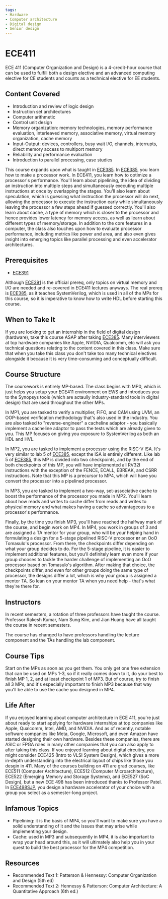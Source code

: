 ```yaml
---
tags:
- Hardware
- Computer architecture
- Digital design
- Senior design
---
```

# ECE411

ECE 411 (Computer Organization and Design) is a 4-credit-hour course that can be used to fulfill both a design elective and an advanced computing elective for CE students and counts as a technical elective for EE students.

## Content Covered

- Introduction and review of logic design
- Instruction set architectures
- Computer arithmetic
- Control unit design
- Memory organization: memory technologies, memory performance evaluation, interleaved memory, associative memory, virtual memory organization, cache memory
- Input-Output: devices, controllers, busy wait I/O, channels, interrupts, direct memory access to multiport memory
- Reliability and performance evaluation
- Introduction to parallel processing, case studies

This course expands upon what is taught in [ECE385](ECE385.md). In [ECE385](ECE385.md), you learn how to make a processor work. In ECE411, you learn how to optimize a processor's performance. You'll learn about pipelining, the idea of dividing an instruction into multiple steps and simultaneously executing multiple instructions at once by overlapping the stages. You'll also learn about speculation, which is guessing what instruction the processor will do next, allowing the processor to execute the instruction early while simultaneously leaving the processor a few steps ahead if guessed correctly. You'll also learn about cache, a type of memory which is closer to the processor and hence provides lower latency for memory access, as well as learn about different types of memory/storage. In addition to the core features in a computer, the class also touches upon how to evaluate processor performance, including metrics like power and area, and also even gives insight into emerging topics like parallel processing and even accelerator architectures.

## Prerequisites

- [ECE391](ECE391.md)

Although [ECE391](ECE391.md) is the official prereq, only topics on virtual memory and I/O are needed and re-covered in ECE411 lectures anyways. The real prereq is [ECE385](ECE385.md), as it teaches SystemVerilog, which is used in all of the MPs for this course, so it is imperative to know how to write HDL before starting this course.

## When to Take It

If you are looking to get an internship in the field of digital design (hardware), take this course ASAP after taking [ECE385](ECE385.md). Many interviewers at top hardware companies like Apple, NVIDIA, Qualcomm, etc will ask you technical questions relating to the content covered in this class. Make sure that when you take this class you don't take too many technical electives alongside it because it is very time-consuming and conceptually difficult.

## Course Structure

The coursework is entirely MP-based. The class begins with MP0, which is just helps you setup your ECE411 environment on EWS and introduces you to the Synopsys tools (which are actaully industry-standard tools in digital design) that are used throughout the other MPs.

In MP1, you are tasked to verify a multiplier, FIFO, and CAM using UVM, an OOP-based verification methodology that's also used in the industry. You are also tasked to "reverse-engineer" a cacheline adaptor - you basically implement a cacheline adaptor to pass the tests which are already given to you. This MP focuses on giving you exposure to SystemVerilog as both an HDL and HVL.

In MP2, you are tasked to implement a processor using the RISC-V ISA. It's very similar to lab 5 of [ECE385](ECE385.md), except the ISA is entirely different. Like lab 5 of [ECE385](ECE385.md), this MP is divided into two checkpoints, and by the end of both checkpoints of this MP, you will have implemented all RV32I instructions with the exception of the FENCE, ECALL, EBREAK, and CSRR instructions. Note that this MP is a precursor to MP4, which will have you convert the processor into a pipelined processor.

In MP3, you are tasked to implement a two-way, set-associative cache to boost the performance of the processor you made in MP2. You'll learn about how reads and writes to cache differ from reads and writes to physical memory and what makes having a cache so advantageous to a processor's performance.

Finally, by the time you finish MP3, you'll have reached the halfway mark of the course, and begin work on MP4. In MP4, you work in groups of 3 and are assigned a TA mentor for your group, who will be your helping hand in formulating a design for a 5-stage pipelined RISC-V processor **or** an OoO Tomasulo's processor. From there, the checkpoints differ depending on what your group decides to do. For the 5-stage pipeline, it is easier to implement additional features, but you'll definitely learn even more if your group chooses to tackle the harder challenge of implementing an OoO processor based on Tomasulo's algorithm. After making that choice, the checkpoints differ, and even for other groups doing the same type of processor, the designs differ a lot, which is why your group is assigned a mentor TA. So lean on your mentor TA when you need help - that's what they're there for.

## Instructors

In recent semesters, a rotation of three professors have taught the course. Professor Rakesh Kumar, Nam Sung Kim, and Jian Huang have all taught the course in recent semesters.

The course has changed to have professors handling the lecture component and the TAs handling the lab component.

## Course Tips

Start on the MPs as soon as you get them. You only get one free extension that can be used on MPs 1-3, so if it really comes down to it, do your best to finish MP 1, 2, and at least checkpoint 1 of MP3. But of course, try to finish all 3 MPs, and it's especially important to finish MP3 because that way you'll be able to use the cache you designed in MP4.

## Life After

If you enjoyed learning about computer architecture in ECE 411, you're just about ready to start applying for hardware internships at top companies like Apple, Qualcomm, Intel, AMD, and NVIDIA. And as of recently, notable software companies like Meta, Google, Microsoft, and even Amazon have started designing their own hardware. Besides these companies, there are ASIC or FPGA roles in many other companies that you can also apply to after taking this class. If you enjoyed learning about digital circuitry, you might consider ECE425 (Intro to VLSI System Design), which gives a more in-depth understanding into the electrical layout of chips like those you desgin in 411. Many of the courses building on 411 are grad courses, like ECE511 (Computer Architecture), ECE512 (Computer Microarchitecture), ECE522 (Emerging Memory and Storage Systems), and ECE527 (SoC Design), but a new ECE 498 has been introduced thanks to Professor Patel. In [ECE498SJP](ECE498SJP.md), you design a hardware accelerator of your choice with a group you select as a semester-long project.

## Infamous Topics

- Pipelining: it is the basis of MP4, so you'll want to make sure you have a solid understanding of it and the issues that may arise while implementing your design.
- Cache: used in MP3 and subsequently in MP4, it is also important to wrap your head around this, as it will ultimately also help you in your quest to build the best processor for the MP4 competition.

## Resources

- Recommended Text 1: Patterson & Hennessy: Computer Organization and Design (5th ed)
- Recommended Text 2: Hennessy & Patterson: Computer Architecture: A Quantitative Approach (6th ed.)